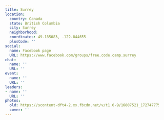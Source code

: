 ```yaml
---
title: Surrey
location:
  country: Canada
  state: British Columbia
  city: Surrey
  neighborhood: 
  coordinates: 49.185083, -122.844655
  plusCode: ''
social:
  name: Facebook page
  URL: https://www.facebook.com/groups/free.code.camp.surrey
chat:
  name: ''
  URL: ''
event:
  name: ''
  URL: ''
leaders:
- name: ''
  URL: ''
photos:
  old: https://scontent-dft4-2.xx.fbcdn.net/v/t1.0-9/16807521_1727477757565006_5126795084720335441_n.jpg?oh=d5fad4543aecd282e8790b7749c36e1e&oe=595A2BC1
  cover: ''
---
```

